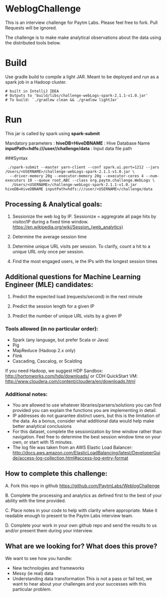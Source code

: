 # WeblogChallenge
This is an interview challenge for Paytm Labs. Please feel free to fork. Pull Requests will be ignored.

The challenge is to make make analytical observations about the data using the distributed tools below.

# Build
Use gradle build to compile a light JAR. Meant to be deployed and run as a spark job in a Hadoop cluster.

    # built in IntelliJ IDEA
    # Outputs to 'build/libs/challenge-webLogs-spark-2.1.1-v1.0.jar'
    # To build: `./gradlew clean && ./gradlew lightJar`

# Run
This jar is called by spark using **spark-submit**
 
 Mandatory parameters : 
    **hiveDB=HiveDBNAME**   :  Hive Database Name
    **inputPath=hdfs:///user/<USERNAME>/challenge/data**  :  Input data file path

###Syntax

     ./spark-submit --master yarn-client --conf spark.ui.port=1212 --jars /Users/<USERNAME>/challenge-webLogs-spark-2.1.1-v1.0.jar \
      --driver-memory 20g --executor-memory 20g --executor-cores 4 --num-executors 10 --queue root.ABC --class org.paytm.challenge.WebLogs \
       /Users/<USERNAME>/challenge-webLogs-spark-2.1.1-v1.0.jar hiveDB=HiveDBNAME inputPath=hdfs:///user/<USERNAME>/challenge/data


## Processing & Analytical goals:

1. Sessionize the web log by IP. Sessionize = aggregrate all page hits by visitor/IP during a fixed time window.
    https://en.wikipedia.org/wiki/Session_(web_analytics)

2. Determine the average session time

3. Determine unique URL visits per session. To clarify, count a hit to a unique URL only once per session.

4. Find the most engaged users, ie the IPs with the longest session times

## Additional questions for Machine Learning Engineer (MLE) candidates:
1. Predict the expected load (requests/second) in the next minute

2. Predict the session length for a given IP

3. Predict the number of unique URL visits by a given IP

### Tools allowed (in no particular order):
- Spark (any language, but prefer Scala or Java)
- Pig
- MapReduce (Hadoop 2.x only)
- Flink
- Cascading, Cascalog, or Scalding

If you need Hadoop, we suggest 
HDP Sandbox:
http://hortonworks.com/hdp/downloads/
or 
CDH QuickStart VM:
http://www.cloudera.com/content/cloudera/en/downloads.html


### Additional notes:
- You are allowed to use whatever libraries/parsers/solutions you can find provided you can explain the functions you are implementing in detail.
- IP addresses do not guarantee distinct users, but this is the limitation of the data. As a bonus, consider what additional data would help make better analytical conclusions
- For this dataset, complete the sessionization by time window rather than navigation. Feel free to determine the best session window time on your own, or start with 15 minutes.
- The log file was taken from an AWS Elastic Load Balancer:
http://docs.aws.amazon.com/ElasticLoadBalancing/latest/DeveloperGuide/access-log-collection.html#access-log-entry-format



## How to complete this challenge:

A. Fork this repo in github
    https://github.com/PaytmLabs/WeblogChallenge

B. Complete the processing and analytics as defined first to the best of your ability with the time provided.

C. Place notes in your code to help with clarity where appropriate. Make it readable enough to present to the Paytm Labs interview team.

D. Complete your work in your own github repo and send the results to us and/or present them during your interview.

## What are we looking for? What does this prove?

We want to see how you handle:
- New technologies and frameworks
- Messy (ie real) data
- Understanding data transformation
This is not a pass or fail test, we want to hear about your challenges and your successes with this particular problem.

